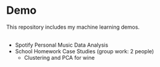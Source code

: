 # Demo
This repository includes my machine learning demos. <br/> <br/>
* Spotify Personal Music Data Analysis <br/>
* School Homework Case Studies (group work: 2 people)
  - Clustering and PCA for wine 


